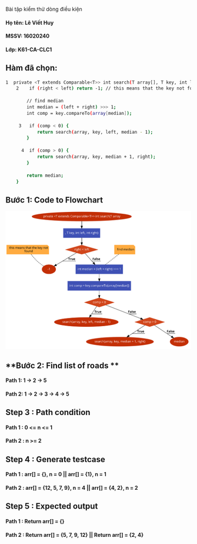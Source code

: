  Bài tập kiểm thử dòng điều kiện

#### Họ tên: Lê Viết Huy
#### MSSV: 16020240  
#### Lớp: K61-CA-CLC1

## **Hàm đã chọn:**

```sh
1  private <T extends Comparable<T>> int search(T array[], T key, int left, int right){
    2    if (right < left) return -1; // this means that the key not found

        // find median
        int median = (left + right) >>> 1;
        int comp = key.compareTo(array[median]);

     3   if (comp < 0) {
            return search(array, key, left, median - 1);
        }

      4  if (comp > 0) {
            return search(array, key, median + 1, right);
        }

        return median;
    }
```
## **Bước 1: Code to Flowchart**

![](BinarySearchH.png)

## **Bước 2: Find list of roads **
#### Path 1: 1 &rarr; 2 &rarr; 5
#### Path 2: 1 &rarr; 2 &rarr; 3 &rarr; 4 &rarr; 5  

## **Step 3 : Path condition**
#### Path 1 : 0 <= n <= 1
#### Path 2 : n >= 2

## **Step 4 : Generate testcase**
#### Path 1 : arr[] = {}, n = 0 || arr[] = {1}, n = 1
#### Path 2 : arr[] = {12, 5, 7, 9}, n = 4 || arr[] = {4, 2}, n = 2


## **Step 5 : Expected output**
#### Path 1 : Return arr[] = {}
#### Path 2 : Return arr[] = {5, 7, 9, 12} || Return arr[] = {2, 4}
